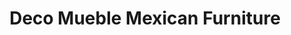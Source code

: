 ---
title: "Deco Mueble Mexican Furniture"
url: /amarillo/deco-mueble-mexican-furniture/
shop: furniture
---